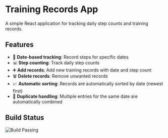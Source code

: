 # Training Records App

A simple React application for tracking daily step counts and training records.

## Features

- 📅 **Date-based tracking**: Record steps for specific dates
- 📊 **Step counting**: Track daily step counts
- ➕ **Add records**: Add new training records with date and step count
- 🗑️ **Delete records**: Remove unwanted records
- 📈 **Automatic sorting**: Records are automatically sorted by date (newest first)
- 🔄 **Duplicate handling**: Multiple entries for the same date are automatically combined

## Build Status

![Build Passing](https://img.shields.io/badge/build-passing-brightgreen)
